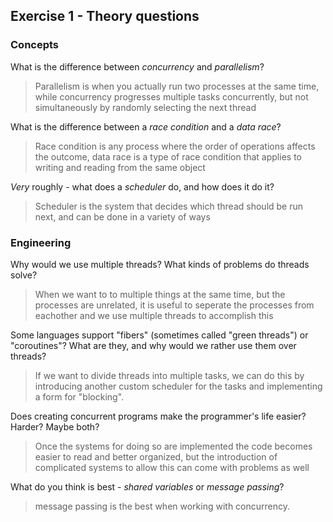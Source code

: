 Exercise 1 - Theory questions
-----------------------------

### Concepts

What is the difference between *concurrency* and *parallelism*?
>  Parallelism is when you actually run two processes at the same time, while concurrency progresses multiple tasks concurrently, but not simultaneously by randomly selecting the next thread 

What is the difference between a *race condition* and a *data race*? 
>  Race condition is any process where the order of operations affects the outcome, data race is a type of race condition that applies to writing and reading from the same object
 
*Very* roughly - what does a *scheduler* do, and how does it do it?
> Scheduler is the system that decides which thread should be run next, and can be done in a variety of ways


### Engineering

Why would we use multiple threads? What kinds of problems do threads solve?
> When we want to to multiple things at the same time, but the processes are unrelated, it is useful to seperate the processes from eachother and we use multiple threads to accomplish this

Some languages support "fibers" (sometimes called "green threads") or "coroutines"? What are they, and why would we rather use them over threads?
> If we want to divide threads into multiple tasks, we can do this by introducing another custom scheduler for the tasks and implementing a form for "blocking".

Does creating concurrent programs make the programmer's life easier? Harder? Maybe both?
> Once the systems for doing so are implemented the code becomes easier to read and better organized, but the introduction of complicated systems to allow this can come with problems as well

What do you think is best - *shared variables* or *message passing*?
> message passing is the best when working with concurrency. 


